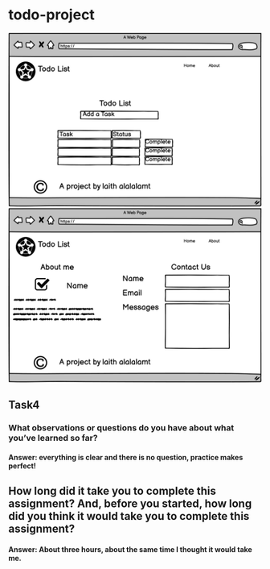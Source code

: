 # todo-project


![Home](./assets/Home.png)
![about](./assets/about.png)



## Task4
### What observations or questions do you have about what you’ve learned so far?

#### Answer: everything is clear and there is no question, practice makes perfect! 

## How long did it take you to complete this assignment? And, before you started, how long did you think it would take you to complete this assignment?

#### Answer: About three hours, about the same time I thought it would take me.